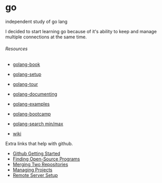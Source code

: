 # go
independent study of go lang

<p>
I decided to start learning go because of it's ability to keep and manage multiple connections at the same time.<br>
</p>
<h6>Resources</h6>

+ [golang-book](https://www.golang-book.com/)
+ [golang-setup](https://golang.org/doc/install?download=go1.11.5.darwin-amd64.pkg)
+ [golang-tour](https://tour.golang.org/concurrency/6)
+ [golang-documenting](https://blog.golang.org/godoc-documenting-go-code)
+ [golang-examples](https://gobyexample.com/)
+ [golang-bootcamp](http://www.golangbootcamp.com/book/frontmatter)
+ [golang-search min/max](https://stackoverflow.com/questions/34259800/is-there-a-built-in-min-function-for-a-slice-of-int-arguments-or-a-variable-numb)


+ [wiki](https://en.wikipedia.org/wiki/Go_(programming_language))


Extra links that help with github.
+ [Github Getting Started](https://rogerdudler.github.io/git-guide/)
+ [Finding Open-Source Programs](https://help.github.com/en/articles/finding-open-source-projects-on-github)
+ [Merging Two Repositories](https://gist.github.com/msrose/2feacb303035d11d2d05)
+ [Managing Projects](https://help.github.com/en/articles/configuring-automation-for-project-boards)
+ [Remote Server Setup](https://kbroman.org/github_tutorial/pages/init.html)



